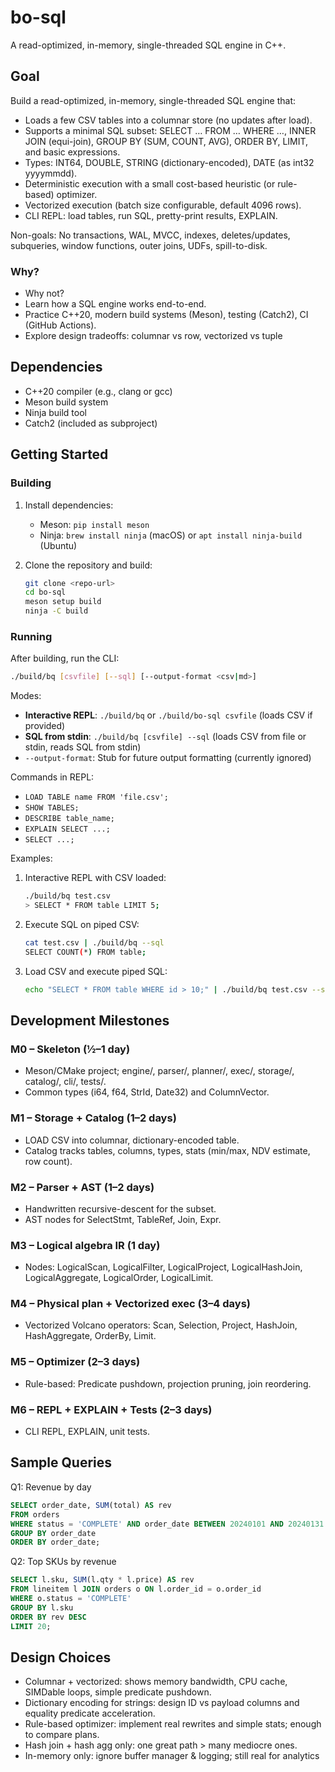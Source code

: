 # bo-sql

A read-optimized, in-memory, single-threaded SQL engine in C++.

## Goal

Build a read-optimized, in-memory, single-threaded SQL engine that:

- Loads a few CSV tables into a columnar store (no updates after load).
- Supports a minimal SQL subset: SELECT … FROM … WHERE …, INNER JOIN (equi-join), GROUP BY (SUM, COUNT, AVG), ORDER BY, LIMIT, and basic expressions.
- Types: INT64, DOUBLE, STRING (dictionary-encoded), DATE (as int32 yyyymmdd).
- Deterministic execution with a small cost-based heuristic (or rule-based) optimizer.
- Vectorized execution (batch size configurable, default 4096 rows).
- CLI REPL: load tables, run SQL, pretty-print results, EXPLAIN.

Non-goals: No transactions, WAL, MVCC, indexes, deletes/updates, subqueries, window functions, outer joins, UDFs, spill-to-disk.


### Why?

- Why not?
- Learn how a SQL engine works end-to-end.
- Practice C++20, modern build systems (Meson), testing (Catch2), CI (GitHub Actions).
- Explore design tradeoffs: columnar vs row, vectorized vs tuple

## Dependencies

- C++20 compiler (e.g., clang or gcc)
- Meson build system
- Ninja build tool
- Catch2 (included as subproject)

## Getting Started

### Building

1. Install dependencies:
   - Meson: `pip install meson`
   - Ninja: `brew install ninja` (macOS) or `apt install ninja-build` (Ubuntu)

2. Clone the repository and build:
   ```bash
   git clone <repo-url>
   cd bo-sql
   meson setup build
   ninja -C build
   ```

### Running

After building, run the CLI:
```bash
./build/bq [csvfile] [--sql] [--output-format <csv|md>]
```

Modes:
- **Interactive REPL**: `./build/bq` or `./build/bo-sql csvfile` (loads CSV if provided)
- **SQL from stdin**: `./build/bq [csvfile] --sql` (loads CSV from file or stdin, reads SQL from stdin)
- `--output-format`: Stub for future output formatting (currently ignored)

Commands in REPL:
- `LOAD TABLE name FROM 'file.csv';`
- `SHOW TABLES;`
- `DESCRIBE table_name;`
- `EXPLAIN SELECT ...;`
- `SELECT ...;`

Examples:

1. Interactive REPL with CSV loaded:
   ```bash
   ./build/bq test.csv
   > SELECT * FROM table LIMIT 5;
   ```

2. Execute SQL on piped CSV:
   ```bash
   cat test.csv | ./build/bq --sql
   SELECT COUNT(*) FROM table;
   ```

3. Load CSV and execute piped SQL:
   ```bash
   echo "SELECT * FROM table WHERE id > 10;" | ./build/bq test.csv --sql
   ```

## Development Milestones

### M0 – Skeleton (½–1 day)
- Meson/CMake project; engine/, parser/, planner/, exec/, storage/, catalog/, cli/, tests/.
- Common types (i64, f64, StrId, Date32) and ColumnVector<T>.

### M1 – Storage + Catalog (1–2 days)
- LOAD CSV into columnar, dictionary-encoded table.
- Catalog tracks tables, columns, types, stats (min/max, NDV estimate, row count).

### M2 – Parser + AST (1–2 days)
- Handwritten recursive-descent for the subset.
- AST nodes for SelectStmt, TableRef, Join, Expr.

### M3 – Logical algebra IR (1 day)
- Nodes: LogicalScan, LogicalFilter, LogicalProject, LogicalHashJoin, LogicalAggregate, LogicalOrder, LogicalLimit.

### M4 – Physical plan + Vectorized exec (3–4 days)
- Vectorized Volcano operators: Scan, Selection, Project, HashJoin, HashAggregate, OrderBy, Limit.

### M5 – Optimizer (2–3 days)
- Rule-based: Predicate pushdown, projection pruning, join reordering.


### M6 – REPL + EXPLAIN + Tests (2–3 days)
- CLI REPL, EXPLAIN, unit tests.

## Sample Queries

Q1: Revenue by day
```sql
SELECT order_date, SUM(total) AS rev
FROM orders
WHERE status = 'COMPLETE' AND order_date BETWEEN 20240101 AND 20240131
GROUP BY order_date
ORDER BY order_date;
```

Q2: Top SKUs by revenue
```sql
SELECT l.sku, SUM(l.qty * l.price) AS rev
FROM lineitem l JOIN orders o ON l.order_id = o.order_id
WHERE o.status = 'COMPLETE'
GROUP BY l.sku
ORDER BY rev DESC
LIMIT 20;
```


## Design Choices

- Columnar + vectorized: shows memory bandwidth, CPU cache, SIMDable loops, simple predicate pushdown.
- Dictionary encoding for strings: design ID vs payload columns and equality predicate acceleration.
- Rule-based optimizer: implement real rewrites and simple stats; enough to compare plans.
- Hash join + hash agg only: one great path > many mediocre ones.
- In-memory only: ignore buffer manager & logging; still real for analytics